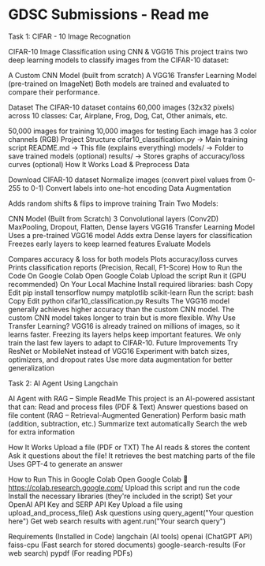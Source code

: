 # GDSC Submissions - Read me 
Task 1: CIFAR - 10 Image Recognation

CIFAR-10 Image Classification using CNN & VGG16
This project trains two deep learning models to classify images from the CIFAR-10 dataset:

A Custom CNN Model (built from scratch)
A VGG16 Transfer Learning Model (pre-trained on ImageNet)
Both models are trained and evaluated to compare their performance.

Dataset
The CIFAR-10 dataset contains 60,000 images (32x32 pixels) across 10 classes:
Car, Airplane, Frog, Dog, Cat, Other animals, etc.

50,000 images for training
10,000 images for testing
Each image has 3 color channels (RGB)
Project Structure
cifar10_classification.py → Main training script
README.md → This file (explains everything)
models/ → Folder to save trained models (optional)
results/ → Stores graphs of accuracy/loss curves (optional)
How It Works
Load & Preprocess Data

Download CIFAR-10 dataset
Normalize images (convert pixel values from 0-255 to 0-1)
Convert labels into one-hot encoding
Data Augmentation

Adds random shifts & flips to improve training
Train Two Models:

CNN Model (Built from Scratch)
3 Convolutional layers (Conv2D)
MaxPooling, Dropout, Flatten, Dense layers
VGG16 Transfer Learning Model
Uses a pre-trained VGG16 model
Adds extra Dense layers for classification
Freezes early layers to keep learned features
Evaluate Models

Compares accuracy & loss for both models
Plots accuracy/loss curves
Prints classification reports (Precision, Recall, F1-Score)
How to Run the Code
On Google Colab
Open Google Colab
Upload the script
Run it (GPU recommended)
On Your Local Machine
Install required libraries:
bash
Copy
Edit
pip install tensorflow numpy matplotlib scikit-learn
Run the script:
bash
Copy
Edit
python cifar10_classification.py
Results
The VGG16 model generally achieves higher accuracy than the custom CNN model.
The custom CNN model takes longer to train but is more flexible.
Why Use Transfer Learning?
VGG16 is already trained on millions of images, so it learns faster.
Freezing its layers helps keep important features.
We only train the last few layers to adapt to CIFAR-10.
Future Improvements
Try ResNet or MobileNet instead of VGG16
Experiment with batch sizes, optimizers, and dropout rates
Use more data augmentation for better generalization


Task 2: AI Agent Using Langchain

AI Agent with RAG – Simple ReadMe
This project is an AI-powered assistant that can:
Read and process files (PDF & Text)
Answer questions based on file content (RAG – Retrieval-Augmented Generation)
Perform basic math (addition, subtraction, etc.)
Summarize text automatically
Search the web for extra information

How It Works
Upload a file (PDF or TXT)
The AI reads & stores the content
Ask it questions about the file!
It retrieves the best matching parts of the file
Uses GPT-4 to generate an answer

How to Run This in Google Colab
Open Google Colab 🔗 https://colab.research.google.com/
Upload this script and run the code
Install the necessary libraries (they're included in the script)
Set your OpenAI API Key and SERP API Key
Upload a file using upload_and_process_file()
Ask questions using query_agent("Your question here")
Get web search results with agent.run("Your search query")

Requirements (Installed in Code)
langchain (AI tools)
openai (ChatGPT API)
faiss-cpu (Fast search for stored documents)
google-search-results (For web search)
pypdf (For reading PDFs)
